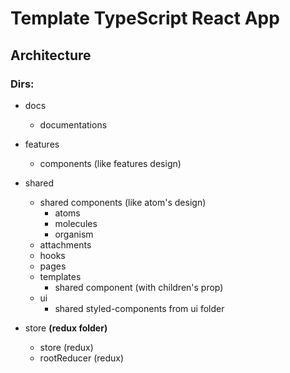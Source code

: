 # Template TypeScript React App


## Architecture

### Dirs:

- docs 
  - documentations
  
- features
  - components (like features design)
  
- shared
  - shared components (like atom's design)
    - atoms
    - molecules
    - organism
  - attachments
  - hooks
  - pages
  - templates
    - shared component (with children's prop)
  - ui
    - shared styled-components from ui folder

- store **(redux folder)**
  - store (redux)
  - rootReducer (redux)
  


